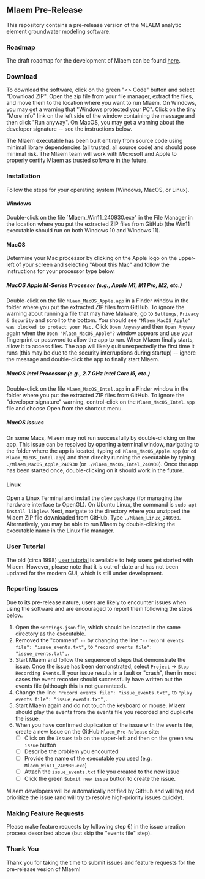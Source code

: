 ## Mlaem Pre-Release

This repository contains a pre-release version of the MLAEM analytic element groundwater modeling software.

### Roadmap
The draft roadmap for the development of Mlaem can be found [here](Roadmap.md).

### Download
To download the software, click on the green "<> Code" button and select "Download ZIP". Open the zip file from your file manager, extract the files, and move them to the location where you want to run Mlaem. On Windows, you may get a warning that "Windows protected your PC". Click on the tiny "More info" link on the left side of the window containing the message and then click "Run anyway". On MacOS, you may get a warning about the developer signature -- see the instructions below.

The Mlaem executable has been built entirely from source code using minimal library dependencies (all trusted, all source code) and should pose minimal risk. The Mlaem team will work with Microsoft and Apple to properly certify Mlaem as trusted software in the future.

### Installation
Follow the steps for your operating system (Windows, MacOS, or Linux). 

#### Windows
Double-click on the file `Mlaem_Win11_240930.exe" in the File Manager in the location where you put the extracted ZIP files from GitHub (the Win11 executable should run on both Windows 10 and Windows 11).

#### MacOS
Determine your Mac processor by clicking on the Apple logo on the upper-left of your screen and selecting "About this Mac" and follow the instructions for your processor type below.

##### MacOS Apple M-Series Processor (e.g., Apple M1, M1 Pro, M2, etc.)
Double-click on the file `Mlaem_MacOS_Apple.app` in a Finder window in the folder where you put the extracted ZIP files from GitHub. To ignore the warning about running a file that may have Malware, go to `Settings`, `Privacy & Security` and scroll to the bottom. You should see `"Mlaem_MacOS_Apple" was blocked to protect your Mac.` Click `Open Anyway` and then `Open Anyway` again when the `Open "Mlaem_MacOS_Apple"?` window appears and use your fingerprint or password to allow the app to run. When Mlaem finally starts, allow it to access files. The app will likely quit unexpectedly the first time it runs (this may be due to the security interruptions during startup) -- ignore the message and double-click the app to finally start Mlaem.

##### MacOS Intel Processor (e.g., 2.7 GHz Intel Core i5, etc.)
Double-click on the file `Mlaem_MacOS_Intel.app` in a Finder window in the folder where you put the extracted ZIP files from GitHub. To ignore the "developer signature" warning, control-click on the `Mlaem_MacOS_Intel.app` file and choose Open from the shortcut menu.

##### MacOS Issues
On some Macs, Mlaem may not run successfully by double-clicking on the app. This issue can be resolved by opening a terminal window, navigating to the folder where the app is located, typing `cd Mlaem_MacOS_Apple.app` (or `cd Mlaem_MacOS_Intel.app`) and then direclty running the executable by typing `./Mlaem_MacOS_Apple_240930` (or `./Mlaem_MacOS_Intel_240930`). Once the app has been started once, double-clicking on it should work in the future.

#### Linux
Open a Linux Terminal and install the `glew` package (for managing the hardware interface to OpenGL). On Ubuntu Linux, the command is `sudo apt install libglew`. Next, navigate to the directory where you unzipped the Mlaem ZIP file downloaded from GitHub. Type `./Mlaem_Linux_240930`. Alternatively, you may be able to run Mlaem by double-clicking the executable name in the Linux file manager.

### User Tutorial
The old (circa 1998) [user tutorial](Tutorial.pdf) is available to help users get started with Mlaem. However, please note that it is out-of-date and has not been updated for the modern GUI, which is still under development.

### Reporting Issues
Due to its pre-release nature, users are likely to encounter issues when using the software and are encouraged to report them following the steps below.

1) Open the `settings.json` file, which should be located in the same directory as the executable.
2) Removed the "comment" `--` by changing the line `"--record events file": "issue_events.txt",` to `"record events file": "issue_events.txt",`.
3) Start Mlaem and follow the sequence of steps that demonstrate the issue. Once the issue has been demonstrated, select `Project` -> `Stop Recording Events`. If your issue results in a fault or "crash", then in most cases the event recorder should successfully have written out the events file (although this is not guaranteed).
4) Change the line: `"record events file": "issue_events.txt",` to `"play events file": "issue_events.txt",`.
5) Start Mlaem again and do not touch the keyboard or mouse. Mlaem should play the events from the events file you recorded and duplicate the issue.
6) When you have confirmed duplication of the issue with the events file, create a new Issue on the GitHub `Mlaem_Pre-Release` site:
    - [ ] Click on the `Issues` tab on the upper-left and then on the green `New issue` button
    - [ ] Describe the problem you encounted
    - [ ] Provide the name of the executable you used (e.g. `Mlaem_Win11_240930.exe`)
    - [ ] Attach the `issue_events.txt` file you created to the new issue
    - [ ] Click the green `Submit new issue` button to create the issue.

Mlaem developers will be automatically notified by GitHub and will tag and prioritize the issue (and will try to resolve high-priority issues quickly).

### Making Feature Requests
Please make feature requests by following step 6) in the issue creation process described above (but skip the "events file" step).

### Thank You
Thank you for taking the time to submit issues and feature requests for the pre-release vesion of Mlaem!
